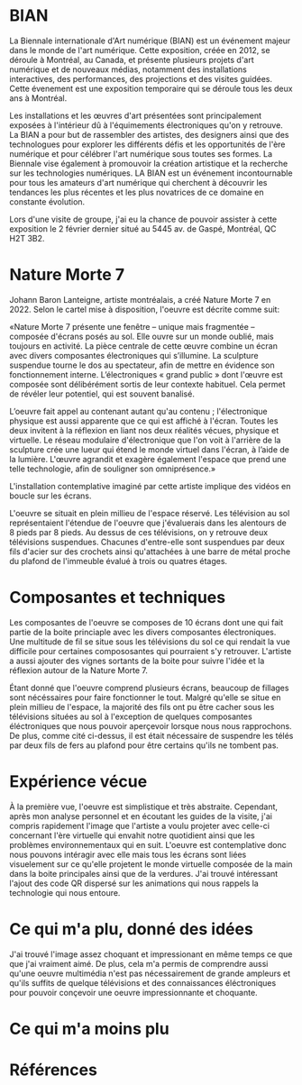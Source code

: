 # BIAN

La Biennale internationale d'Art numérique (BIAN) est un événement majeur dans le monde de l'art numérique. Cette exposition, créée en 2012, se déroule à Montréal, au Canada, et présente plusieurs projets d'art numérique et de nouveaux médias, notamment des installations interactives, des performances, des projections et des visites guidées. Cette évenement est une exposition temporaire qui se déroule tous les deux ans à Montréal. 

Les installations et les œuvres d'art présentées sont principalement exposées à l'intérieur dû à l'équimements électroniques qu'on y retrouve. La BIAN a pour but de rassembler des artistes, des designers ainsi que des technologues pour explorer les différents défis et les opportunités de l'ère numérique et pour célébrer l'art numérique sous toutes ses formes. La Biennale vise également à promouvoir la création artistique et la recherche sur les technologies numériques. LA BIAN est un événement incontournable pour tous les amateurs d'art numérique qui cherchent à découvrir les tendances les plus récentes et les plus novatrices de ce domaine en constante évolution.

Lors d'une visite de groupe, j'ai eu la chance de pouvoir assister à cette exposition le 2 février dernier situé au 5445 av. de Gaspé, Montréal, QC H2T 3B2. 

# Nature Morte 7

Johann Baron Lanteigne, artiste montréalais, a créé Nature Morte 7 en 2022. Selon le cartel mise à disposition, l'oeuvre est décrite comme suit:

«Nature Morte 7 présente une fenêtre – unique mais fragmentée – composée d'écrans posés au sol. Elle ouvre sur un monde oublié, mais toujours en activité. La pièce centrale de cette œuvre combine un écran avec divers composantes électroniques qui s’illumine. La sculpture suspendue tourne le dos au spectateur, afin de mettre en évidence son fonctionnement interne. L’électroniques « grand public » dont l'œuvre est composée sont délibérément sortis de leur contexte habituel. Cela permet de révéler leur potentiel, qui est souvent banalisé.

L’oeuvre fait appel au contenant autant qu'au contenu ; l'électronique physique est aussi apparente que ce qui est affiché à l'écran. Toutes les deux invitent à la réflexion en liant nos deux réalités vécues, physique et virtuelle. Le réseau modulaire d'électronique que l'on voit à l'arrière de la sculpture crée une lueur qui étend le monde virtuel dans l'écran, à l’aide de la lumière. L'œuvre agrandit et exagère également l'espace que prend une telle technologie, afin de souligner son omniprésence.»

L'installation contemplative imaginé par cette artiste implique des vidéos en boucle sur les écrans.

L'oeuvre se situait en plein millieu de l'espace réservé. Les télévision au sol représentaient l'étendue de l'oeuvre que j'évaluerais dans les alentours de 8 pieds par 8 pieds. Au dessus de ces télévisions, on y retrouve deux télévisions suspendues. Chacunes d'entre-elle sont suspendues par deux fils d'acier sur des crochets ainsi qu'attachées à une barre de métal proche du plafond de l'immeuble évalué à trois ou quatres étages.

# Composantes et techniques

Les composantes de l'oeuvre se composes de 10 écrans dont une qui fait partie de la boite princiaple avec les divers composantes électroniques. Une multitude de fil se situe sous les télévisions du sol ce qui rendait la vue difficile pour certaines compososantes qui pourraient s'y retrouver. L'artiste a aussi ajouter des vignes sortants de la boite pour suivre l'idée et la réflexion autour de la Nature Morte 7.

Étant donné que l'oeuvre comprend plusieurs écrans, beaucoup de fillages sont nécéssaires pour faire fonctionner le tout. Malgré qu'elle se situe en plein millieu de l'espace, la majorité des fils ont pu être cacher sous les télévisions situées au sol à l'exception de quelques composantes éléctroniques que nous pouvoir aperçevoir lorsque nous nous rapprochons. De plus, comme cité ci-dessus, il est était nécessaire de suspendre les télés par deux fils de fers au plafond pour être certains qu'ils ne tombent pas.

# Expérience vécue

À la première vue, l'oeuvre est simplistique et très abstraite. Cependant, après mon analyse personnel et en écoutant les guides de la visite, j'ai compris rapidement l'image que l'artiste a voulu projeter avec celle-ci concernant l'ère virtuelle qui envahit notre quotidient ainsi que les problèmes environnementaux qui en suit. L'oeuvre est contemplative donc nous pouvons intéragir avec elle mais tous les écrans sont liées visuelement sur ce qu'elle projetent le monde virtuelle composée de la main dans la boite principales ainsi que de la verdures. J'ai trouvé intéressant l'ajout des code QR dispersé sur les animations qui nous rappels la technologie qui nous entoure.

# Ce qui m'a plu, donné des idées

J'ai trouvé l'image  assez choquant et impressionant en même temps ce que que j'ai vraiment aimé. De plus, cela m'a permis de comprendre aussi qu'une oeuvre multimédia n'est pas nécessairement de grande ampleurs et qu'ils suffits de quelque télévisions et des connaissances éléctroniques pour pouvoir conçevoir une oeuvre impressionnante et choquante. 

# Ce qui m'a moins plu




# Références


